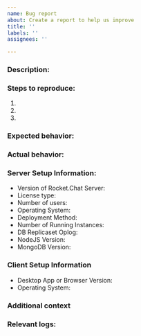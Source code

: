 ```yaml
---
name: Bug report
about: Create a report to help us improve
title: ''
labels: ''
assignees: ''

---
```


<!-- 

Please see our guide for opening issues: https://developer.rocket.chat/rocket.chat/contribute-to-rocket.chat/ways-to-contribute/report-bugs

If you have questions or are looking for help/support please see: https://rocket.chat/docs/getting-support

If you are experiencing a bug please search our issues to be sure it is not already present: https://github.com/RocketChat/Rocket.Chat/issues

-->

### Description:

<!-- A clear and concise description of what the bug is. -->

### Steps to reproduce:

1. <!-- Go to '...' -->
2. <!-- Click on '....' -->
3. <!-- and so on... -->

### Expected behavior:

<!-- What you expect to happen -->

### Actual behavior:

<!-- What actually happens with SCREENSHOT, if applicable -->

### Server Setup Information:

- Version of Rocket.Chat Server: 
- License type:
- Number of users:
- Operating System: 
- Deployment Method: <!-- snap/docker/tar/etc -->
- Number of Running Instances: 
- DB Replicaset Oplog: 
- NodeJS Version: 
- MongoDB Version:

### Client Setup Information

- Desktop App or Browser Version:
- Operating System:

### Additional context

<!-- Add any other context about the problem here. -->

### Relevant logs:

<!-- Logs from both SERVER and BROWSER -->
<!-- For more information about collecting logs please see: https://rocket.chat/docs/contributing/reporting-issues#gathering-logs -->
